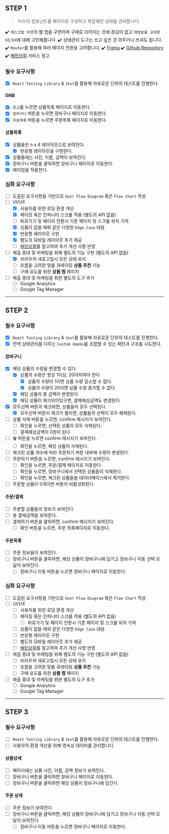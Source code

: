 ## STEP 1

> 다수의 컴포넌트를 페이지로 구성하고 복잡해진 상태를 관리합니다.

✔️ `데스크탑 타겟`의 웹 앱을 구현하며 구매로 이어지는 것에 끊김이 없고 `재방문을 고려한 UI/UX`에 대해 고민해봅니다.
✔️ 상태관리 도구는 쓰고 싶은 것 아무거나 쓰셔도 됩니다.
✔️ `Router`를 활용해 여러 페이지 전환을 고려합니다.
✔️ [Figma](https://www.figma.com/file/m3B8Ev4BsmuVco4jIclhYf/FE_Level2_Mission3_Shopping_Cart)
✔️ [Github Repository](https://github.com/next-step/react-shopping-cart)
✔️ [배민상회](https://mart.baemin.com) 서비스 참고

### 필수 요구사항

- [X] `React Testing Library` & `Jest`를 활용해 자유로운 단위의 테스트를 진행한다.

#### GNB

- [X] `로고`를 누르면 상품목록 페이지로 이동한다.
- [X] `장바구니` 버튼을 누르면 장바구니 페이지로 이동한다.
- [X] `주문목록` 버튼을 누르면 주문목록 페이지로 이동한다.

#### 상품목록

- [X] 상품들은 n x 4 레이아웃으로 보여진다.
    - [X] 반응형 레이아웃을 구현한다.
- [X] 상품들에는 사진, 이름, 금액이 보여진다.
- [X] 장바구니 버튼을 클릭하면 장바구니 페이지로 이동한다.
- [X] 페이징을 적용한다.

### 심화 요구사항

- [ ] 도출된 요구사항을 기반으로 `User Flow Diagram` 혹은 `Flow Chart` 작성
- [ ] UI/UX
    - [X] 사용자를 위한 로딩 환경 개선
    - [X] 페이징 혹은 인피니티 스크롤 적용 (별도의 API 없음)
    - [ ] 뒤로가기 및 페이지 전환시 기존 페이지 및 스크롤 위치 기억
    - [X] 상품이 없을 때와 같은 다양한 `Edge Case` 대응
    - [X] 반응형 레이아웃 구현
    - [X] 별도의 모바일 레이아웃 추가 제공
    - [ ] [배민상회](https://mart.baemin.com)를 참고하여 추가 개선 사항 반영
- [ ] 매출 증대 및 마케팅을 위해 별도의 기능 구현 (별도의 API 없음)
    - [X] 브라우저 새로고침시 모든 상태 유지
    - [ ] 흐름을 고려한 맞춤 큐레이팅 **상품 추천** 기능
    - [ ] 구매 유도를 위한 **상품 찜** 페이지
- [ ] 매출 증대 및 마케팅을 위한 별도의 도구 추가
    - [ ] Google Analytics
    - [ ] Google Tag Manager

***

## STEP 2

### 필수 요구사항

- [X] `React Testing Library` & `Jest`를 활용해 자유로운 단위의 테스트를 진행한다.
- [X] 전역 상태관리를 다루는 `Custom Hooks`를 조합할 수 있는 패턴과 구조를 시도한다.

#### 장바구니

- [X] 해당 상품의 수량을 변경할 수 있다.
    - [X] 상품의 수량은 항상 1이상, 20이하여야 한다
        - [X] 상품의 수량이 1이면 상품 수량 감소할 수 없다.
        - [X] 상품의 수량이 20이면 상품 수량 증가할 수 없다.
    - [X] 해당 상품의 총 금액이 변경된다.
    - [X] 해당 상품이 체크되어있으면, 결제예상금액도 변경된다.
- [X] 모두선택 버튼이 체크되면, 상품들이 모두 선택된다.
    - [X] 모두선택 버튼이 체크가 풀리면, 상품들의 선택이 모두 해제된다.
- [ ] 상품 삭제 버튼을 누르면, confirm 메시지가 보여진다.
    - [ ] 확인을 누르면, 선택된 상품이 모두 삭제된다.
    - [ ] 결제예상금액이 0원이 된다.
- [ ] 🗑 버튼을 누르면 confirm 메시지가 보여진다.
    - [ ] 확인을 누르면, 해당 상품이 삭제된다.
- [ ] 체크된 상품 개수에 따라 주문하기 버튼 내부에 수량이 변경된다.
- [ ] 주문하기 버튼을 누르면, confirm 메시지가 보여진다.
    - [ ] 확인을 누르면, 주문/결제 페이지로 이동한다.
    - [ ] 확인을 누르면, 장바구니에서 선택된 상품들이 삭제된다.
    - [ ] 확인을 누르면, 체크된 상품들을 데이터베이스에서 제거한다.
- [ ] 주문할 상품이 0개이면 버튼이 비활성화된다.

#### 주문/결제

- [ ] 주문할 상품들의 정보가 보여진다.
- [ ] 총 결제금액을 보여준다.
- [ ] 결제하기 버튼을 클릭하면, confirm 메시지가 보여진다.
    - [ ] 확인 버튼을 누르면, 주문 목록페이지로 이동한다.

#### 주문목록

- [ ] 주문 정보들이 보여진다.
- [ ] 장바구니 버튼을 클릭하면, 해당 상품이 장바구니에 담기고 장바구니 이동 선택 모달이 보여진다.
    - [ ] 장바구니 이동 버튼을 누르면 장바구니 페이지로 이동한다.

### 심화 요구사항

- [ ] 도출된 요구사항을 기반으로 `User Flow Diagram` 혹은 `Flow Chart` 작성
- [ ] UI/UX
    - [ ] 사용자를 위한 로딩 환경 개선
    - [ ] 페이징 혹은 인피니티 스크롤 적용 (별도의 API 없음)
        - [ ] 뒤로가기 및 페이지 전환시 기존 페이지 및 스크롤 위치 기억
    - [ ] 상품이 없을 때와 같은 다양한 `Edge Case` 대응
    - [ ] 반응형 레이아웃 구현
    - [ ] 별도의 모바일 레이아웃 추가 제공
    - [ ] [배민상회](https://mart.baemin.com)를 참고하여 추가 개선 사항 반영
- [ ] 매출 증대 및 마케팅을 위해 별도의 기능 구현 (별도의 API 없음)
    - [ ] 브라우저 새로고침시 모든 상태 유지
    - [ ] 흐름을 고려한 맞춤 큐레이팅 **상품 추천** 기능
    - [ ] 구매 유도를 위한 **상품 찜** 페이지
- [ ] 매출 증대 및 마케팅을 위한 별도의 도구 추가
    - [ ] Google Analytics
    - [ ] Google Tag Manager

***

## STEP 3

### 필수 요구사항

- [ ] `React Testing Library` & `Jest`를 활용해 자유로운 단위의 테스트를 진행한다.
- [ ] 사용자의 환경 개선을 위해 영속성 데이터를 관리합니다.

#### 상품상세

- [ ] 페이지에는 상품 사진, 이름, 금액 정보가 보여진다.
- [ ] 장바구니 버튼을 클릭하면 장바구니 페이지로 이동한다.
- [ ] 장바구니 버튼을 클릭하면 해당 상품이 장바구니에 담긴다.

#### 주문 상세

- [ ] 주문 정보가 보여진다.
- [ ] 장바구니 버튼을 클릭하면, 해당 상품이 장바구니에 담기고 장바구니 이동 선택 모달이 보여진다.
    - [ ] 장바구니 이동 버튼을 누르면 장바구니 페이지로 이동한다.
